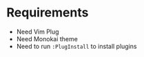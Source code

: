 # Requirements

- Need Vim Plug
- Need Monokai theme
- Need to run `:PlugInstall` to install plugins